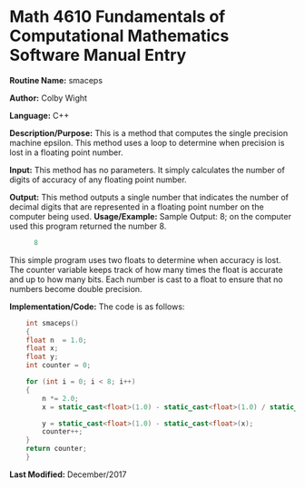 # Math 4610 Fundamentals of Computational Mathematics Software Manual Entry

**Routine Name:**  smaceps

**Author:** Colby Wight

**Language:** C++

**Description/Purpose:**  This is a method that computes the single precision machine epsilon.  This method uses a loop to determine when precision is lost in a floating point number.

**Input:** This method has no parameters.  It simply calculates the number of digits of accuracy of any floating point number.

**Output:** This method outputs a single number that indicates the number of decimal digits that are represented in a floating point number on the computer being used. 
**Usage/Example:**
Sample Output: 8; on the computer used this program returned the number 8.
   

```C++
      8
```
This simple program uses two floats to determine when accuracy is lost. The counter variable keeps track of how many times the float is accurate and up to how many bits. Each number is cast to a float to ensure that no numbers become double precision.


**Implementation/Code:** The code is as follows:
```C++
    int smaceps()
    {
    float n  = 1.0;
    float x;
    float y;
    int counter = 0;

    for (int i = 0; i < 8; i++)
    {
        n *= 2.0;
        x = static_cast<float>(1.0) - static_cast<float>(1.0) / static_cast<float>(n);

        y = static_cast<float>(1.0) - static_cast<float>(x);
        counter++;
    }
    return counter;
    }
```
**Last Modified:** December/2017
